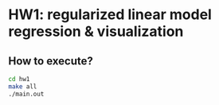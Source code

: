 ﻿# HW1: regularized linear model regression & visualization

## How to execute?
```bash
cd hw1
make all
./main.out
```